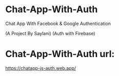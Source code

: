 # Chat-App-With-Auth
Chat App With Facebook &amp; Google Authentication 

(A Project By Saylani)
(Auth with Firebase)

# Chat-App-With-Auth url:
https://chatapp-js-auth.web.app/

